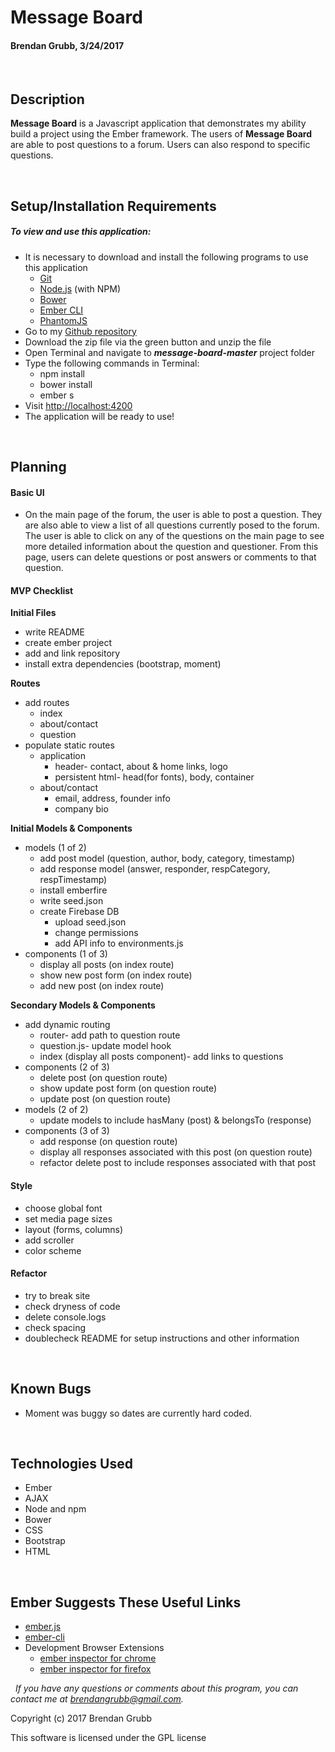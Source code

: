 <!-- Hi Tyler! There was talk of using GitHub gist to save the environment.js file outside of the project folder but because this wasn't explicitly listed with the project requirements, I opted to leave it in. I hope that's okay. -->

# **Message Board**
#### Brendan Grubb, 3/24/2017


&nbsp;
## Description
**Message Board** is a Javascript application that demonstrates my ability build a project using the Ember framework. The users of **Message Board** are able to post questions to a forum. Users can also respond to specific questions.


&nbsp;
## Setup/Installation Requirements
##### _To view and use this application:_
* It is necessary to download and install the following programs to use this application
  * [Git](https://git-scm.com/)
  * [Node.js](https://nodejs.org/) (with NPM)
  * [Bower](https://bower.io/)
  * [Ember CLI](https://ember-cli.com/)
  * [PhantomJS](http://phantomjs.org/)
* Go to my [Github repository](https://github.com/Brendangrubb/message-board)
* Download the zip file via the green button and unzip the file
* Open Terminal and navigate to **_message-board-master_** project folder
* Type the following commands in Terminal:
  * npm install
  * bower install
  * ember s
* Visit [http://localhost:4200](http://localhost:4200)
* The application will be ready to use!


&nbsp;
## Planning

#### Basic UI
* On the main page of the forum, the user is able to post a question. They are also able to view a list of all questions currently posed to the forum. The user is able to click on any of the questions on the main page to see more detailed information about the question and questioner. From this page, users can delete questions or post answers or comments to that question.

#### MVP Checklist
**Initial Files**

  * write README
  * create ember project
  * add and link repository
  * install extra dependencies  (bootstrap, moment)

**Routes**
  * add routes
    * index
    * about/contact
    * question
  * populate static routes
    * application
      * header- contact, about & home links, logo
      * persistent html- head(for fonts), body, container
    * about/contact
      * email, address, founder info
      * company bio

**Initial Models & Components**
  * models (1 of 2)
    * add post model (question, author, body, category, timestamp)
    * add response model (answer, responder, respCategory, respTimestamp)
    * install emberfire
    * write seed.json
    * create Firebase DB
      * upload seed.json
      * change permissions
      * add API info to environments.js
  * components (1 of 3)
    * display all posts (on index route)
    * show new post form (on index route)
    * add new post (on index route)

**Secondary Models & Components**
  * add dynamic routing
    * router- add path to question route
    * question.js- update model hook
    * index (display all posts component)- add links to questions
  * components (2 of 3)
    * delete post (on question route)
    * show update post form (on question route)
    * update post (on question route)
  * models (2 of 2)
    * update models to include hasMany (post) & belongsTo (response)
  * components (3 of 3)
    * add response (on question route)
    * display all responses associated with this post (on question route)
    * refactor delete post to include responses associated with that post

#### Style
* choose global font
* set media page sizes
* layout (forms, columns)
* add scroller
* color scheme

#### Refactor
  * try to break site
  * check dryness of code
  * delete console.logs
  * check spacing
  * doublecheck README for setup instructions and other information


&nbsp;
## Known Bugs
* Moment was buggy so dates are currently hard coded. 

&nbsp;
## Technologies Used
* Ember
* AJAX
* Node and npm
* Bower
* CSS
* Bootstrap
* HTML


&nbsp;
## Ember Suggests These Useful Links
* [ember.js](http://emberjs.com/)
* [ember-cli](https://ember-cli.com/)
* Development Browser Extensions
  * [ember inspector for chrome](https://chrome.google.com/webstore/detail/ember-inspector/bmdblncegkenkacieihfhpjfppoconhi)
  * [ember inspector for firefox](https://addons.mozilla.org/en-US/firefox/addon/ember-inspector/)


&nbsp;
_If you have any questions or comments about this program, you can contact me at [brendangrubb@gmail.com](mailto:brendangrubb@gmail.com)._

Copyright (c) 2017 Brendan Grubb

This software is licensed under the GPL license
